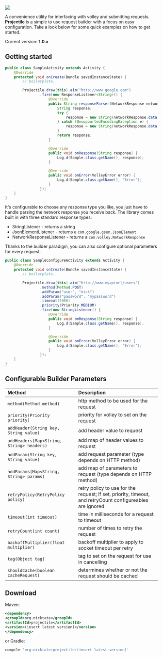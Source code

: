 <img src="https://raw.github.com/nicktate/projectile/master/images/projectile.png" />

A convenience utility for interfacing with volley and submitting requests. **Projectile** is a simple to use request builder with a focus on easy configuration. Take a look below for some quick examples on how to get started.

Current version: **1.0.x**

## Getting started

```java
public class SampleActivity extends Activity {
    @Override
    protected void onCreate(Bundle savedInstanceState) {
        // boilerplate...

        Projectile.draw(this).aim("http://www.google.com")
                .fire(new ResponseListener<String>() {
                    @Override
                    public String responseParser(NetworkResponse networkResponse) {
                        String response;
                        try {
                            response = new String(networkResponse.data, HttpHeaderParser.parseCharset(networkResponse.headers));
                        } catch (UnsupportedEncodingException e) {
                            response = new String(networkResponse.data);
                        }
                        return response;
                    }

                    @Override
                    public void onResponse(String response) {
                        Log.d(Sample.class.getName(), response);
                    }

                    @Override
                    public void onError(VolleyError error) {
                        Log.d(Sample.class.getName(), "Error");
                    }
                });
    }
}
```

It's configurable to choose any response type you like, you just have to handle parsing the network response you receive back. The library comes built in with three standard response types:
* StringListener - returns a string
* JsonElementListener - returns a `com.google.gson.JsonElement`
* NetworkResponseListener - returns a `com.volley.NetworkResponse`

Thanks to the builder paradigm, you can also configure optional parameters for every request.

```java
public class SampleConfigureActivity extends Activity {
    @Override
    protected void onCreate(Bundle savedInstanceState) {
        // boilerplate...

        Projectile.draw(this).aim("http://www.myapiurl/users")
                .method(Method.POST)
                .addParam("user", "nick")
                .addParam("password", "mypassword")
                .timeout(5000)
                .priority(Priority.MEDIUM)
                .fire(new StringListener() {
                    @Override
                    public void onResponse(String response) {
                        Log.d(Sample.class.getName(), response);
                    }

                    @Override
                    public void onError(VolleyError error) {
                        Log.d(Sample.class.getName(), "Error");
                    }
                });
    }
}
```

## Configurable Builder Parameters
| Method          						  	 | Description                    |
|:------------------|:-------------------------------------------------------|
| `method(Method method)`     | http method to be used for the request    |
| `priority(Priority priority)`   | priority for volley to set on the request              |
| `addHeader(String key, String value)`     | add header value to request    |
| `addHeaders(Map<String, String> headers)` | add map of header values to request |   
| `addParam(String key, String value)`     | add request parameter (type depends on HTTP method)    |
| `addParams(Map<String, String> params)` | add map of parameters to request (type depends on HTTP method)|  
| `retryPolicy(RetryPolicy policy)`  | retry policy to use for the request; if set, priority, timeout, and retryCount configureables are ignored           |                                       
| `timeout(int timeout)`   | time in milliseconds for a request to timeout   |
| `retryCount(int count)`       | number of times to retry the request                   |
| `backoffMultiplier(float multiplier)` | backoff multiplier to apply to socket timeout per retry|
| `tag(Object tag)` | tag to set on the request for use in cancelling |
| `shouldCache(boolean cacheRequest)` | determines whether or not the request should be cached |

Download
--------
Maven:
```xml
<dependency>
<groupId>org.nicktate</groupId>
<artifactId>projectile</artifactId>
<version>(insert latest version)</version>
</dependency>
```
or Gradle:
```groovy
compile 'org.nicktate:projectile:(insert latest version)'
```
